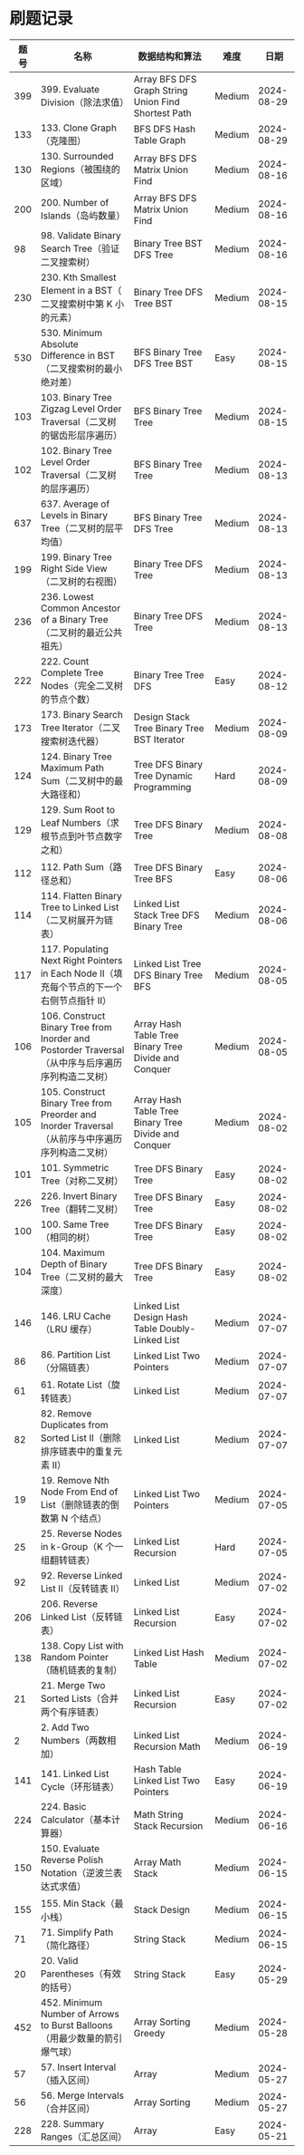 # 刷题记录

|题号|名称|数据结构和算法|难度|日期|
| ----| -------------------------------------------------------------------------------------------------| ----------------------------------------------------| ------| ----------|
|399|399. Evaluate Division（除法求值）|Array BFS DFS Graph String Union Find Shortest Path|Medium|2024-08-29|
|133|133. Clone Graph（克隆图）|BFS DFS Hash Table Graph|Medium|2024-08-29|
|130|130. Surrounded Regions（被围绕的区域）|Array BFS DFS Matrix Union Find|Medium|2024-08-16|
|200|200. Number of Islands（岛屿数量）|Array BFS DFS Matrix Union Find|Medium|2024-08-16|
|98|98. Validate Binary Search Tree（验证二叉搜索树）|Binary Tree BST DFS Tree|Medium|2024-08-16|
|230|230. Kth Smallest Element in a BST（ 二叉搜索树中第 K 小的元素）|Binary Tree DFS Tree BST|Medium|2024-08-15|
|530|530. Minimum Absolute Difference in BST（二叉搜索树的最小绝对差）|BFS Binary Tree DFS Tree BST|Easy|2024-08-15|
|103|103. Binary Tree Zigzag Level Order Traversal（二叉树的锯齿形层序遍历）|BFS Binary Tree Tree|Medium|2024-08-15|
|102|102. Binary Tree Level Order Traversal（二叉树的层序遍历）|BFS Binary Tree Tree|Medium|2024-08-13|
|637|637. Average of Levels in Binary Tree（二叉树的层平均值）|BFS Binary Tree DFS Tree|Medium|2024-08-13|
|199|199. Binary Tree Right Side View（二叉树的右视图）|Binary Tree DFS Tree|Medium|2024-08-13|
|236|236. Lowest Common Ancestor of a Binary Tree（二叉树的最近公共祖先）|Binary Tree DFS Tree|Medium|2024-08-13|
|222|222. Count Complete Tree Nodes（完全二叉树的节点个数）|Binary Tree Tree DFS|Easy|2024-08-12|
|173|173. Binary Search Tree Iterator（二叉搜索树迭代器）|Design Stack Tree Binary Tree BST Iterator|Medium|2024-08-09|
|124|124. Binary Tree Maximum Path Sum（二叉树中的最大路径和）|Tree DFS Binary Tree Dynamic Programming|Hard|2024-08-09|
|129|129. Sum Root to Leaf Numbers（求根节点到叶节点数字之和）|Tree DFS Binary Tree|Medium|2024-08-08|
|112|112. Path Sum（路径总和）|Tree DFS Binary Tree BFS|Easy|2024-08-06|
|114|114. Flatten Binary Tree to Linked List（二叉树展开为链表）|Linked List Stack Tree DFS Binary Tree|Medium|2024-08-06|
|117|117. Populating Next Right Pointers in Each Node II（填充每个节点的下一个右侧节点指针 II）|Linked List Tree DFS Binary Tree BFS|Medium|2024-08-05|
|106|106. Construct Binary Tree from Inorder and Postorder Traversal（从中序与后序遍历序列构造二叉树）|Array Hash Table Tree Binary Tree Divide and Conquer|Medium|2024-08-05|
|105|105. Construct Binary Tree from Preorder and Inorder Traversal（从前序与中序遍历序列构造二叉树）|Array Hash Table Tree Binary Tree Divide and Conquer|Medium|2024-08-02|
|101|101. Symmetric Tree（对称二叉树）|Tree DFS Binary Tree|Easy|2024-08-02|
|226|226. Invert Binary Tree（翻转二叉树）|Tree DFS Binary Tree|Easy|2024-08-02|
|100|100. Same Tree（相同的树）|Tree DFS Binary Tree|Easy|2024-08-02|
|104|104. Maximum Depth of Binary Tree（二叉树的最大深度）|Tree DFS Binary Tree|Easy|2024-08-02|
|146|146. LRU Cache（LRU 缓存）|Linked List Design Hash Table Doubly-Linked List|Medium|2024-07-07|
|86|86. Partition List（分隔链表）|Linked List  Two Pointers|Medium|2024-07-07|
|61|61. Rotate List（旋转链表）|Linked List|Medium|2024-07-07|
|82|82. Remove Duplicates from Sorted List II（删除排序链表中的重复元素 II）|Linked List|Medium|2024-07-07|
|19|19. Remove Nth Node From End of List（删除链表的倒数第 N 个结点）|Linked List  Two Pointers|Medium|2024-07-05|
|25|25. Reverse Nodes in k-Group（K 个一组翻转链表）|Linked List Recursion|Hard|2024-07-05|
|92|92. Reverse Linked List II（反转链表 II）|Linked List|Medium|2024-07-02|
|206|206. Reverse Linked List（反转链表）|Linked List Recursion|Easy|2024-07-02|
|138|138. Copy List with Random Pointer（随机链表的复制）|Linked List Hash Table|Medium|2024-07-02|
|21|21. Merge Two Sorted Lists（合并两个有序链表）|Linked List Recursion|Easy|2024-07-02|
|2|2. Add Two Numbers（两数相加）|Linked List Recursion Math|Medium|2024-06-19|
|141|141. Linked List Cycle（环形链表）|Hash Table Linked List  Two Pointers|Easy|2024-06-19|
|224|224. Basic Calculator（基本计算器）|Math String Stack Recursion|Medium|2024-06-16|
|150|150. Evaluate Reverse Polish Notation（逆波兰表达式求值）|Array Math Stack|Medium|2024-06-15|
|155|155. Min Stack（最小栈）|Stack Design|Medium|2024-06-15|
|71|71. Simplify Path（简化路径）|String Stack|Medium|2024-06-15|
|20|20. Valid Parentheses（有效的括号）|String Stack|Easy|2024-05-29|
|452|452. Minimum Number of Arrows to Burst Balloons （用最少数量的箭引爆气球）|Array Sorting Greedy|Medium|2024-05-28|
|57|57. Insert Interval（插入区间）|Array|Medium|2024-05-27|
|56|56. Merge Intervals（合并区间）|Array Sorting|Medium|2024-05-27|
|228|228. Summary Ranges（汇总区间）|Array|Easy|2024-05-21|

‍
